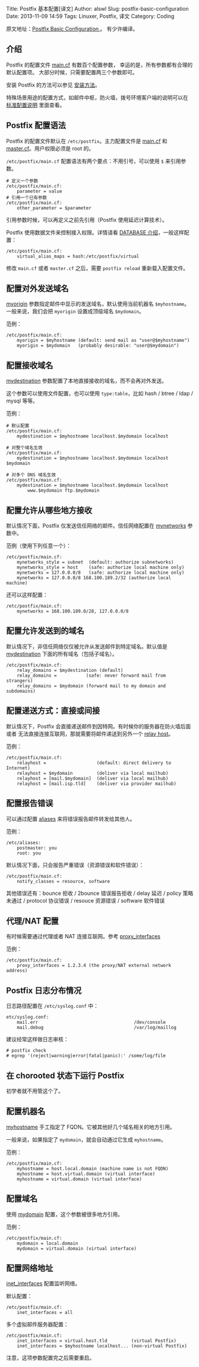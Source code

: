 Title: Postfix 基本配置[译文]
Author: alswl
Slug: postfix-basic-configuration
Date: 2013-11-09 14:59
Tags: Linuxer, Postfix, 译文
Category: Coding


原文地址：[Postfix Basic Configuration ](http://www.postfix.org/BASIC_CONFIGURATION_README.html#syntax)。
有少许编译。

## 介绍 ##

Postfix 的配置文件 [main.cf][] 有数百个配置参数，
幸运的是，所有参数都有合理的默认配置项。
大部分时候，只需要配置两三个参数即可。

安装 Postfix 的方法可以参见 [安装方法]。

特殊场景用途的配置方式，如邮件中枢，防火墙，拨号环境客户端的说明可以在
[标准配置说明][] 里面查看。

<!-- more -->

## Postfix 配置语法 ##

Postfix 的配置文件默认在 `/etc/postfix`。主力配置文件是 [main.cf][] 和
[master.cf][]。用户权限必须是 root 的。

`/etc/postfix/main.cf` 配置语法有两个要点：不用引号，可以使用 `$` 来引用参数。

```
# 定义一个参数
/etc/postfix/main.cf:
    parameter = value
# 引用一个已有参数
/etc/postfix/main.cf:
    other_parameter = $parameter
```

引用参数时候，可以再定义之前先引用（Postfix 使用延迟计算技术）。

Postfix 使用数据文件来控制接入权限。详情请看 [DATABASE 介绍][]，一般这样配置：

```
/etc/postfix/main.cf:
    virtual_alias_maps = hash:/etc/postfix/virtual
```

修改 `main.cf` 或者 `master.cf` 之后，需要 `postfix reload` 重新载入配置文件。


## 配置对外发送域名 ##

[myorigin][] 参数指定邮件中显示的发送域名，默认使用当前机器名 `$myhostname`。
一般来说，我们会把 `myorigin` 设置成顶级域名 `$mydomain`。

范例：

```
/etc/postfix/main.cf:
    myorigin = $myhostname (default: send mail as "user@$myhostname")
    myorigin = $mydomain   (probably desirable: "user@$mydomain")
```

## 配置接收域名 ##

[mydestination][] 参数配置了本地直接接收的域名，而不会再对外发送。

这个参数可以使用文件配置，也可以使用 `type:table`，比如 hash / btree / ldap
/ mysql 等等。

范例：

```
# 默认配置
/etc/postfix/main.cf:
    mydestination = $myhostname localhost.$mydomain localhost

# 对整个域名生效
/etc/postfix/main.cf:
    mydestination = $myhostname localhost.$mydomain localhost $mydomain

# 对多个 DNS 域名生效
/etc/postfix/main.cf:
    mydestination = $myhostname localhost.$mydomain localhost 
        www.$mydomain ftp.$mydomain
```

## 配置允许从哪些地方接收 ##

默认情况下面，Postfix 仅发送信任网络的邮件。信任网络配置在 [mynetworks][] 参数中。

范例（使用下列任意一个）：

```
/etc/postfix/main.cf:
    mynetworks_style = subnet  (default: authorize subnetworks)
    mynetworks_style = host    (safe: authorize local machine only)
    mynetworks = 127.0.0.0/8   (safe: authorize local machine only)
    mynetworks = 127.0.0.0/8 168.100.189.2/32 (authorize local machine) 
```

还可以这样配置：

```
/etc/postfix/main.cf:
    mynetworks = 168.100.189.0/28, 127.0.0.0/8
```

## 配置允许发送到的域名 ##

默认情况下，非信任网络仅仅被允许从发送邮件到特定域名。默认值是
[mydestination][] 下面的所有域名（包括子域名）。

```
/etc/postfix/main.cf:
    relay_domains = $mydestination (default)
    relay_domains =           (safe: never forward mail from strangers)
    relay_domains = $mydomain (forward mail to my domain and subdomains)
```

## 配置递送方式：直接或间接 ##

默认情况下，Postfix 会直接递送邮件到因特网。有时候你的服务器在防火墙后面或者
无法直接连接互联网，那就需要将邮件递送到另外一个 [relay host][]。

范例：

```
/etc/postfix/main.cf:
    relayhost =                   (default: direct delivery to Internet)
    relayhost = $mydomain         (deliver via local mailhub)
    relayhost = [mail.$mydomain]  (deliver via local mailhub)
    relayhost = [mail.isp.tld]    (deliver via provider mailhub)
```

## 配置报告错误 ##

可以通过配置 [aliases][] 来将错误报告邮件转发给其他人。

范例：

```
/etc/aliases:
    postmaster: you
    root: you
```

默认情况下面，只会报告严重错误（资源错误和软件错误）：

```
/etc/postfix/main.cf:
    notify_classes = resource, software
```

其他错误还有：bounce 拒收 / 2bounce 错误报告拒收 / delay 延迟 / policy 策略未通过
/ protocol 协议错误 / resouce 资源错误 / software 软件错误

## 代理/NAT 配置 ##

有时候需要通过代理或者 NAT 连接互联网。参考 [proxy_interfaces][]

范例：

```
/etc/postfix/main.cf:
    proxy_interfaces = 1.2.3.4 (the proxy/NAT external network address)
```

## Postfix 日志分布情况 ##

日志路径配置在 `/etc/syslog.conf` 中：

```
etc/syslog.conf:
    mail.err                                    /dev/console
    mail.debug                                  /var/log/maillog
```

建议经常这样做日志审核：

```
# postfix check
# egrep '(reject|warning|error|fatal|panic):' /some/log/file
```

## 在 chorooted 状态下运行 Postfix ##

初学者就不用管这个了。

## 配置机器名 ##

[myhostname][] 手工指定了 FQDN。它被其他好几个域名相关的地方引用。

一般来说，如果指定了 `mydomain`，就会自动通过它生成 `myhostname`。

范例：

```
/etc/postfix/main.cf:
    myhostname = host.local.domain (machine name is not FQDN)
    myhostname = host.virtual.domain (virtual interface)
    myhostname = virtual.domain (virtual interface)
```

## 配置域名 ##

使用 [mydomain][] 配置，这个参数被很多地方引用。

范例：

```
/etc/postfix/main.cf:
    mydomain = local.domain
    mydomain = virtual.domain (virtual interface)
```

## 配置网络地址 ##

[inet_interfaces][] 配置监听网络。

默认配置：

```
/etc/postfix/main.cf:
    inet_interfaces = all
```

多个虚拟邮件服务器配置：

```
/etc/postfix/main.cf:
    inet_interfaces = virtual.host.tld         (virtual Postfix)
    inet_interfaces = $myhostname localhost... (non-virtual Postfix)
```

注意，这项参数配置完之后需要重启。


 [main.cf]: http://www.postfix.org/postconf.5.html
 [master.cf]: http://www.postfix.org/master.5.html
 [安装方法]: http://www.postfix.org/INSTALL.html
 [标准配置说明]: http://www.postfix.org/STANDARD_CONFIGURATION_README.html
 [DATABASE 介绍]: http://www.postfix.org/DATABASE_README.html
 [myorigin]: http://www.postfix.org/postconf.5.html#myorigin
 [mydestination]: http://www.postfix.org/postconf.5.html#mydestination
 [mynetworks]: http://www.postfix.org/postconf.5.html#mynetworks
 [mydestination]: http://www.postfix.org/postconf.5.html#mynetworks
 [relay host]: http://www.postfix.org/postconf.5.html#relayhost
 [aliases]: http://www.postfix.org/aliases.5.html
 [proxy_interfaces]: http://www.postfix.org/postconf.5.html#proxy_interfaces
 [myhostname]: http://www.postfix.org/postconf.5.html#myhostname
 [mydomain]: http://www.postfix.org/postconf.5.html#mydomain
 [inet_interfaces]: http://www.postfix.org/postconf.5.html#inet_interfaces
